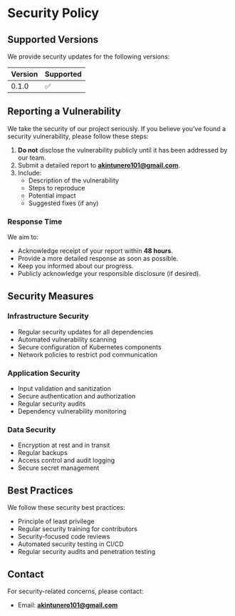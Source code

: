 # Security Policy

## Supported Versions

We provide security updates for the following versions:

| Version | Supported          |
| ------- | ------------------ |
| 0.1.0   | :white_check_mark: |

## Reporting a Vulnerability

We take the security of our project seriously. If you believe you've found a security vulnerability, please follow these steps:

1. **Do not** disclose the vulnerability publicly until it has been addressed by our team.
2. Submit a detailed report to **akintunero101@gmail.com**.
3. Include:
   - Description of the vulnerability
   - Steps to reproduce
   - Potential impact
   - Suggested fixes (if any)

### Response Time

We aim to:
- Acknowledge receipt of your report within **48 hours**.
- Provide a more detailed response as soon as possible.
- Keep you informed about our progress.
- Publicly acknowledge your responsible disclosure (if desired).

## Security Measures

### Infrastructure Security
- Regular security updates for all dependencies
- Automated vulnerability scanning
- Secure configuration of Kubernetes components
- Network policies to restrict pod communication

### Application Security
- Input validation and sanitization
- Secure authentication and authorization
- Regular security audits
- Dependency vulnerability monitoring

### Data Security
- Encryption at rest and in transit
- Regular backups
- Access control and audit logging
- Secure secret management

## Best Practices

We follow these security best practices:
- Principle of least privilege
- Regular security training for contributors
- Security-focused code reviews
- Automated security testing in CI/CD
- Regular security audits and penetration testing

## Contact

For security-related concerns, please contact:
- Email: **akintunero101@gmail.com**

